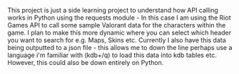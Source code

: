 This project is just a side learning project to understand how API calling works in Python using the requests module - In this case I am using the Riot Games API to call some sample Valorant data for the characters within the game.  I plan to make this more dynamic where you can select which header you want to search for e.g. Maps, Skins etc.
Currently I also have this data being outputted to a json file - this allows me to down the line perhaps use a language i'm familiar with (kdb+/q) to load this data into kdb tables etc. However, this could also be down entirely on Python. 
